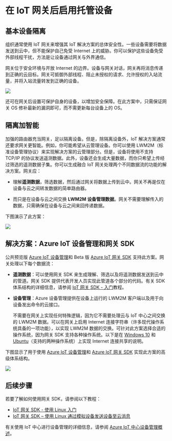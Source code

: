 <properties
 pageTitle="在 IoT 网关后启用托管设备 | Azure"
 description="有关如何使用 IoT 网关 SDK 以及 IoT 中心托管设备的指导主题。"
 services="iot-hub"
 documentationCenter=""
 authors="chipalost"
 manager="timlt"
 editor=""/>

<tags
 ms.service="iot-hub"
 ms.date="04/29/2016"
 wacn.date="05/30/2016"/>
 
# 在 IoT 网关后启用托管设备

## 基本设备隔离

组织通常使用 IoT 网关来增强其 IoT 解决方案的总体安全性。一些设备需要将数据发送到云中，但不能保护自己免受 Internet 上的威胁。你可以保护这些设备免受外部线程干扰，方法是让设备通过网关与外界通信。

网关位于安全环境与开放 Internet 的边界。设备与网关对话，网关再将消息传递到正确的云目标。网关可抵御外部线程、阻止未授权的请求、允许授权的入站流量，并将入站流量转发到正确的设备。

![][1]

还可在网关后设置可保护自身的设备，以增加安全保障。在此方案中，只需保证网关 OS 修补最新的漏洞即可，而不需更新每台设备上的 OS。

## 隔离加智能

加强的路由器充当网关，足以隔离设备。但是，除隔离设备外，IoT 解决方案通常还要求网关更智能。例如，你可能希望从云管理设备。你可以使用 LWM2M（标准设备管理协议）来实现解决方案的云管理部分。但是，设备将使用不支持 TCP/IP 的协议发送遥测数据。此外，设备还会生成大量数据，而你只希望上传经过筛选的遥测数据子集。你可以生成融合 IoT 网关处理两个不同数据流的功能的解决方案。网关应：

-   理解**遥测数据**，筛选数据，然后通过网关将数据上传到云中。网关不再是仅在设备与云之间转发数据的简单路由器。

-   而只是在设备与云之间交换 **LWM2M 设备管理数据**。网关不需要理解传入的数据，只需确保在设备与云之间来回传递数据。

下图演示了此方案：

![][2]

## 解决方案：Azure IoT 设备管理和网关 SDK 

公共预览版 [Azure IoT 设备管理][lnk-device-management]和 Beta 版 [Azure IoT 网关 SDK] 支持此方案。网关处理以下每个数据流：

-   **遥测数据**：可以使用网关 SDK 来生成理解、筛选以及将遥测数据发送到云中的管道。网关 SDK 提供代表开发人员实现此管道各个部分的代码。有关 SDK 体系结构的详细信息，请参阅 [IoT 网关 SDK - 入门][lnk-gateway-get-started]教程。

-   **设备管理**：Azure 设备管理提供在设备上运行的 LWM2M 客户端以及用于向设备发出命令的云接口。
    
    不需要在网关上实现任何特殊逻辑，因为它不需要处理云与 IoT 中心之间交换的 LWM2M 数据。可以在网关上启用 Internet 连接字符串（许多现代操作系统具备的一项功能），以实现 LWM2M 数据的交换。可针对此方案选择合适的操作系统，因为网关 SDK 支持各种操作系统。以下是在 [Windows 10] 和 [Ubuntu]（支持的两种操作系统）上实现 Internet 连接共享的说明。

下图显示了用于使用 [Azure IoT 设备管理][lnk-device-management]和 [Azure IoT 网关 SDK] 实现此方案的高级体系结构。

![][3]

## 后续步骤

若要了解如何使用网关 SDK，请参阅以下教程：

- [IoT 网关 SDK - 使用 Linux 入门][lnk-gateway-get-started]
- [IoT 网关 SDK – 使用 Linux 通过模拟设备发送设备至云消息][lnk-gateway-simulated]

有关使用 IoT 中心进行设备管理的详细信息，请参阅 [Azure IoT 中心设备管理概述][lnk-device-management]。

<!-- Images and links -->
[1]: ./media/iot-hub-gateway-device-management/overview.png
[2]: ./media/iot-hub-gateway-device-management/manage.png
[Azure IoT 网关 SDK]: https://github.com/Azure/azure-iot-gateway-sdk/
[Windows 10]: http://windows.microsoft.com/zh-cn/windows/using-internet-connection-sharing#1TC=windows-7
[Ubuntu]: https://help.ubuntu.com/community/Internet/ConnectionSharing
[3]: ./media/iot-hub-gateway-device-management/manage_2.png
[lnk-gateway-get-started]: /documentation/articles/iot-hub-linux-gateway-sdk-get-started
[lnk-gateway-simulated]: /documentation/articles/iot-hub-linux-gateway-sdk-simulated-device
[lnk-device-management]: /documentation/articles/iot-hub-device-management-overview



<!---HONumber=Mooncake_0523_2016-->